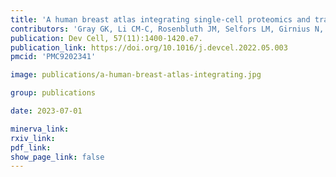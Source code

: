 ```yaml
---
title: 'A human breast atlas integrating single-cell proteomics and transcriptomics.'
contributors: 'Gray GK, Li CM-C, Rosenbluth JM, Selfors LM, Girnius N, Lin J-R, Schackmann RCJ, Goh WL, Moore K, Shapiro HK, Mei S, D’Andrea K, Nathanson KL, Sorger PK, Santagata S, Regev A, Garber JE, Dillon DA, Brugge JS.'
publication: Dev Cell, 57(11):1400-1420.e7.
publication_link: https://doi.org/10.1016/j.devcel.2022.05.003
pmcid: 'PMC9202341'

image: publications/a-human-breast-atlas-integrating.jpg

group: publications

date: 2023-07-01

minerva_link:
rxiv_link:
pdf_link:
show_page_link: false
---
```

